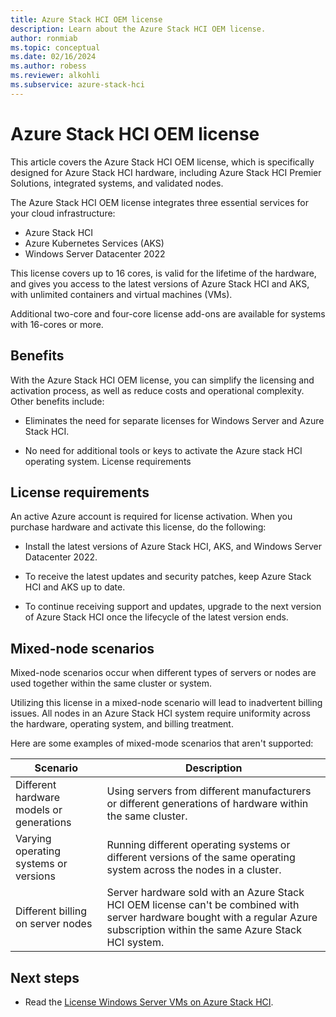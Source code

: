 ```yaml
---
title: Azure Stack HCI OEM license
description: Learn about the Azure Stack HCI OEM license.
author: ronmiab
ms.topic: conceptual
ms.date: 02/16/2024
ms.author: robess
ms.reviewer: alkohli
ms.subservice: azure-stack-hci
---
```


# Azure Stack HCI OEM license

This article covers the Azure Stack HCI OEM license, which is specifically designed for Azure Stack HCI hardware, including Azure Stack HCI Premier Solutions, integrated systems, and validated nodes.

The Azure Stack HCI OEM license integrates three essential services for your cloud infrastructure:

- Azure Stack HCI
- Azure Kubernetes Services (AKS)
- Windows Server Datacenter 2022

This license covers up to 16 cores, is valid for the lifetime of the hardware, and gives you access to the latest versions of Azure Stack HCI and AKS, with unlimited containers and virtual machines (VMs).

Additional two-core and four-core license add-ons are available for systems with 16-cores or more.

## Benefits

With the Azure Stack HCI OEM license, you can simplify the licensing and activation process, as well as reduce costs and operational complexity. Other benefits include:

- Eliminates the need for separate licenses for Windows Server and Azure Stack HCI.

- No need for additional tools or keys to activate the Azure stack HCI operating system. License requirements

## License requirements

An active Azure account is required for license activation. When you purchase hardware and activate this license, do the following:

- Install the latest versions of Azure Stack HCI, AKS, and Windows Server Datacenter 2022.

- To receive the latest updates and security patches, keep Azure Stack HCI and AKS up to date.

- To continue receiving support and updates, upgrade to the next version of Azure Stack HCI once the lifecycle of the latest version ends.

## Mixed-node scenarios

Mixed-node scenarios occur when different types of servers or nodes are used together within the same cluster or system.

Utilizing this license in a mixed-node scenario will lead to inadvertent billing issues. All nodes in an Azure Stack HCI system require uniformity across the hardware, operating system, and billing treatment.

Here are some examples of mixed-mode scenarios that aren't supported:

| Scenario                                | Description         |
|-----------------------------------------|---------------------|
|Different hardware models or generations | Using servers from different manufacturers or different generations of hardware within the same cluster.|
|Varying operating systems or versions    | Running different operating systems or different versions of the same operating system across the nodes in a cluster.|
|Different billing on server nodes        | Server hardware sold with an Azure Stack HCI OEM license can't be combined with server hardware bought with a regular Azure subscription within the same Azure Stack HCI system.|

## Next steps

- Read the [License Windows Server VMs on Azure Stack HCI](/azure-stack/hci/manage/vm-activate?tabs=azure-portal).
